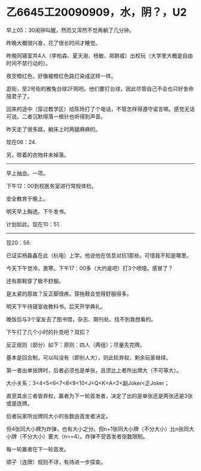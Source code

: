 # 乙6645工20090909，水，阴？，U2

早上05：30闹钟叫醒，然而又浑然不觉再躺了几分钟。

昨晚大概很兴奋，花了很长时间才睡觉。

昨晚同寝室共4人（李柏森、夏天澍、杨敏、郑群威）出校玩（大学里大概是自由时间不禁行动的）。

夜空橙红色，好像被橙红色路灯染成这样一样。

逛街，至2号街的雅兔台球2F网吧。他们要打台球，因此尽管自己不会也只好舍命陪君子了。

回来的途中（穿过教学区）给陈玲打了个电话，不管怎样得遵守诺言嘛。感觉无话可说。二者沉默得落一根针也听得到声音。

昨天走了很多路，躺床上时两腿麻麻的。

现在06：24.

另，晾着的衣物并未掉落。

----

早上抽血。一项。

下午12：00到校医务室进行常规体检。

安全教育于晚上。

明天早上胸透。下午发书。

计划如此。现在10：51.

----

现20：56.

已证实杨磊鑫在此（杭电）上学。他说他在信息对抗1那些。可惜我不知是哪里。

今天下午觉冷，畏寒。下午17：00多（大约是吧）打3个喷嚏。感冒了？

还有那鞋穿了极不舒服。

是太紧的原故？反正脚很疼。穿拖鞋会觉得舒服得多。

明天下午待寝室收教科书。后天开学典礼。

晚饭后与3个室友去了图书馆，杂志、期刊处。找不到我想看的。

下午打了几个小时的扑克吧？双扣？

反正规则（部分）如下：原则：四人（两组）；尽量先完牌。

基本是回合制，可以叫没有（即别人大），则此轮弃权，剩余玩家继续。

第一者出单张牌时，后者必须也是单张，且须比上者所出牌大（不可等大）。

大小关系：3<4<5<6<7<8<9<10<J<Q<K<A<2<副Joker<正Joker；

直至其余三者皆弃权，赢者为下一轮首发者，决定了出的是单张还是两张还是3张或是连牌。

后者玩家所出牌同大小的张数由首发者决定。

但4张同大小牌为炸弹，也有大小之分。但n+1张同大小牌（不分大小）比n张同大小牌（不分大小）要大（n>=4）。炸弹不受首发者张数限制。

每一轮赢者在下一轮首发。

顺子（连牌）规则不详，有待进一步探查。
